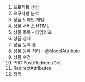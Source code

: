 1. 프로젝트 생성
2. 요구사항 분석
3. 상품 도메인 개발
4. 상품 서비스 HTML
5. 상품 목록 - 타임리프
6. 상품 상세
7. 상품 등록 폼
8. 상품 등록 처리 - @ModelAttribute
9. 상품 수정
10. PRG Post/Redirect/Get
11. RedirectAttributes
12. 정리